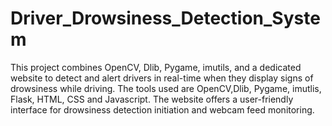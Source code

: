 # Driver_Drowsiness_Detection_System
This project combines OpenCV, Dlib, Pygame, imutils, and a dedicated website to detect and alert drivers in real-time when they display signs of drowsiness while driving.
The tools used are OpenCV,Dlib, Pygame, imutlis, Flask, HTML, CSS and Javascript. 
The website offers a user-friendly interface for drowsiness detection initiation and webcam feed monitoring.
